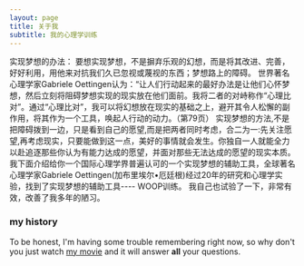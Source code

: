 ```yaml
---
layout: page
title: 关于我
subtitle: 我的心理学训练
---
```


实现梦想的办法：
要想实现梦想，不是摒弃乐观的幻想，而是将其改进、完善，好好利用，用他来对抗我们久已忽视或蔑视的东西；梦想路上的障碍。
世界著名心理学家Gabriele Oettingen认为：“让人们行动起来的最好办法是让他们心怀梦想，然后立刻将阻碍梦想实现的现实放在他们面前。我将二者的对峙称作“心理比对”。通过“心理比对”，我可以将幻想放在现实的基础之上，避开其令人松懈的副作用，将其作为一个工具，唤起人行动的动力。（第79页）
实现梦想的方法,不是把障碍拨到一边，只是看到自己的愿望,而是把两者同时考虑，合二为一:先关注愿望,再考虑现实，只要能做到这一点，美好的事情就会发生。你独自一人就能全力以赴追逐那些你认为有能力达成的愿望，并面对那些无法达成的愿望的现实本质。
我下面介绍给你一个国际心理学界普遍认可的一个实现梦想的辅助工具，全球著名心理学家Gabriele Oettingen(加布里埃尔•厄廷根)经过20年的研究和心理学实验，找到了实现梦想的辅助工具---- WOOP训练。
我自己也试验了一下，非常有效，改善了我多年的陋习。


### my history

To be honest, I'm having some trouble remembering right now, so why don't you just watch [my movie](http://en.wikipedia.org/wiki/The_Princess_Bride_%28film%29) and it will answer **all** your questions.
